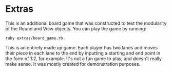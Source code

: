 # Extras

This is an additional board game that was constructed to test the modularity of the Round and View objects. You can play the game by running:
```
ruby extras/board_game.rb.
```

This is an entirely made up game. Each player has two lanes and moves their piece in each lane to the end by inputting a starting and end point in the form of 1:2, for example. It's not a fun game to play, and doesn't really make sense. It was mostly created for demonstration purposes.
